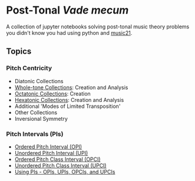 # Post-Tonal ___Vade mecum___
A collection of jupyter notebooks solving post-tonal music theory problems you didn't know you had using python and [music21](https://github.com/cuthbertLab/music21 "Awesome python library for computational music analyses and computational musicology written by Myke Cuthbert, et al."). 
## Topics
### Pitch Centricity
- Diatonic Collections
- [Whole-tone Collections](https://github.com/musicus/Post-Tonal-Vade-mecum/blob/development/Whole-tone%20Collections.ipynb): Creation and Analysis
- [Octatonic Collections](https://github.com/musicus/Post-Tonal-Vade-mecum/blob/development/Octatonic%20Collections.ipynb): Creation
- [Hexatonic Collections](https://github.com/musicus/Post-Tonal-vade-mecum/blob/development/Hexatonic%20Collections.ipynb): Creation and Analysis
- Additional 'Modes of Limited Transposition'
- Other Collections
- Inversional Symmetry
### Pitch Intervals (PIs)
- [Ordered Pitch Interval (OPI)](https://github.com/musicus/Post-Tonal-Vade-mecum/blob/development/Ordered%20Pitch%20Interval.ipynb)
- [Unordered Pitch Interval (UPI)](https://github.com/musicus/Post-Tonal-Vade-mecum/blob/development/Unordered%20Pitch%20Interval.ipynb)
- [Ordered Pitch Class Interval (OPCI)](https://github.com/musicus/Post-Tonal-Vade-mecum/blob/development/Ordered%20Pitch%20Class%20Interval.ipynb)
- [Unordered Pitch Class Interval (UPCI)](https://github.com/musicus/Post-Tonal-Vade-mecum/blob/development/Unordered%20Pitch%20Class%20Interval.ipynb)
- [Using PIs - OPIs, UPIs, OPCIs, and UPCIs](https://github.com/musicus/Post-Tonal-Vade-mecum/blob/development/Using%20PIs%20-%20OPIs%2C%20UPIs%2C%20OPCIs%2C%20and%20UPCIs.ipynb)


